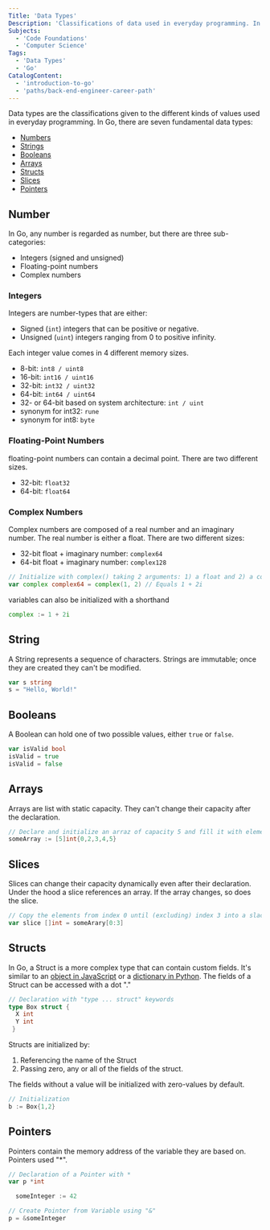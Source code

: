```yaml
---
Title: 'Data Types'
Description: 'Classifications of data used in everyday programming. In Go, there are seven fundamental data types: Numbers, Strings, Booleans, Arrays, Structs, Slices, and Pointers.'
Subjects:
  - 'Code Foundations'
  - 'Computer Science'
Tags:
  - 'Data Types'
  - 'Go'
CatalogContent:
  - 'introduction-to-go'
  - 'paths/back-end-engineer-career-path'
---
```


Data types are the classifications given to the different kinds of values used in everyday programming. In Go, there are seven fundamental data types:

- [Numbers](#Numbers)
- [Strings](#Strings)
- [Booleans](#Booleans)
- [Arrays](#Arrays)
- [Structs](#Structs)
- [Slices](#Slices)
- [Pointers](#Pointers)

## Number

In Go, any number is regarded as number, but there are three sub-categories:

- Integers (signed and unsigned)
- Floating-point numbers
- Complex numbers

### Integers

Integers are number-types that are either:

- Signed (`int`) integers that can be positive or negative.
- Unsigned (`uint`) integers ranging from 0 to positive infinity.

Each integer value comes in 4 different memory sizes.

- 8-bit: `int8 / uint8`
- 16-bit: `int16 / uint16`
- 32-bit: `int32 / uint32`
- 64-bit: `int64 / uint64`
- 32- or 64-bit based on system architecture: `int / uint`
- synonym for int32: `rune`
- synonym for int8: `byte`

### Floating-Point Numbers

floating-point numbers can contain a decimal point. There are two different sizes.

- 32-bit: `float32`
- 64-bit: `float64`

### Complex Numbers

Complex numbers are composed of a real number and an imaginary number. The real number is either a float. There are two different sizes:

- 32-bit float + imaginary number: `complex64`
- 64-bit float + imaginary number: `complex128`

```go
// Initialize with complex() taking 2 arguments: 1) a float and 2) a complex number
var complex complex64 = complex(1, 2) // Equals 1 + 2i
```

variables can also be initialized with a shorthand

```go
complex := 1 + 2i
```

## String

A String represents a sequence of characters. Strings are immutable; once they are created they can't be modified.

```go
var s string
s = "Hello, World!"
```

## Booleans

A Boolean can hold one of two possible values, either `true` or `false`.

```go
var isValid bool
isValid = true
isValid = false
```

## Arrays

Arrays are list with static capacity. They can't change their capacity after the declaration.

```go
// Declare and initialize an arraz of capacity 5 and fill it with elements
someArray := [5]int{0,2,3,4,5}
```

## Slices

Slices can change their capacity dynamically even after their declaration. Under the hood a slice references an array. If the array changes, so does the slice.

```go
// Copy the elements from index 0 until (excluding) index 3 into a slace
var slice []int = someArary[0:3]
```

## Structs

In Go, a Struct is a more complex type that can contain custom fields. It's similar to an [object in JavaScript](https://www.codecademy.com/resources/docs/javascript/objects) or a [dictionary in Python](https://www.codecademy.com/resources/docs/python/dictionaries). The fields of a Struct can be accessed with a dot "."

```go
// Declaration with "type ... struct" keywords
type Box struct {
  X int
  Y int
 }
```

Structs are initialized by:

1. Referencing the name of the Struct
2. Passing zero, any or all of the fields of the struct.

The fields without a value will be initialized with zero-values by default.

```go
// Initialization
b := Box{1,2}
```

## Pointers

Pointers contain the memory address of the variable they are based on. Pointers used "\*".

```go
// Declaration of a Pointer with *
var p *int
```

```go
  someInteger := 42

// Create Pointer from Variable using "&"
p = &someInteger
```
